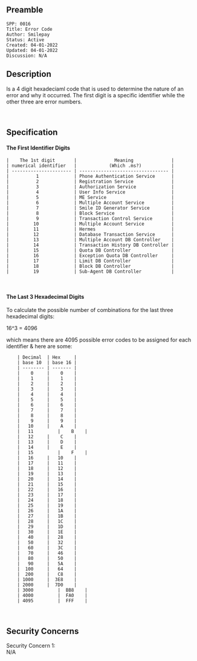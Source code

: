 ## Preamble

```
SPP: 0016
Title: Error Code
Author: Smilepay
Status: Active
Created: 04-01-2022
Updated: 04-01-2022
Discussion: N/A
```

## Description
Is a 4 digit hexadeciaml code that is used to determine the nature of an error and why it occurred. The first digit is a specific identifier while the other three are error numbers.

<br />

## Specification
#### The First Identifier Digits
```
|    The 1st digit       |              Meaning              |
| numerical identifier   |            (Which .ms?)           |  
| ---------------------- | --------------------------------- |
|          1             | Phone Authentication Service      |
|          2             | Registration Service              |
|          3             | Authorization Service             |
|          4             | User Info Service                 |
|          5             | ME Service                        |
|          6             | Multiple Account Service          |
|          7             | Smile ID Generator Service        |
|          8             | Block Service                     |
|          9             | Transaction Control Service       |
|         10             | Multiple Account Service          |
|         11             | Hermes                            |
|         12             | Database Transaction Service      |
|         13             | Multiple Account DB Controller    |
|         14             | Transaction History DB Controller |
|         15             | Quota DB Controller               |
|         16             | Exception Quota DB Controller     |
|         17             | Limit DB Controller               |
|         18             | Block DB Controller               |
|         19             | Sub-Agent DB Controller           |    
```

<br />

#### The Last 3 Hexadecimal Digits
To calculate the possible number of combinations for the last three hexadecimal digits: <br /> 

16^3 = 4096
                   
which means there are 4095 possible error codes to be assigned for each identifier & here are some:
``` 
    | Decimal  | Hex     | 
    | base 10  | base 16 |
    | -------- | ------- |
    |    0	   |    0    |
    |    1	   |    1    |
    |    2	   |    2    |
    |    3	   |    3    |
    |    4	   |    4    |
    |    5	   |    5    |
    |    6	   |    6    |
    |    7	   |    7    |
    |    8	   |    8    |
    |    9	   |    9    |
    |   10	   |    A    |
    |   11         |    B    |
    |   12	   |    C    |
    |   13	   |    D    |
    |   14	   |    E    |
    |   15         |    F    |
    |   16	   |   10    |
    |   17	   |   11    |
    |   18	   |   12    |
    |   19	   |   13    |
    |   20	   |   14    |
    |   21	   |   15    |
    |   22	   |   16    |
    |   23	   |   17    |
    |   24	   |   18    |
    |   25	   |   19    |
    |   26	   |   1A    |
    |   27	   |   1B    |
    |   28	   |   1C    |
    |   29	   |   1D    |
    |   30	   |   1E    |
    |   40	   |   28    |
    |   50	   |   32    |
    |   60	   |   3C    |
    |   70	   |   46    |
    |   80	   |   50    |
    |   90	   |   5A    |
    |  100	   |   64    |
    |  200	   |   C8    |
    | 1000	   |  3E8    |
    | 2000	   |  7D0    |
    | 3000         |  BB8    |
    | 4000         |  FA0    |
    | 4095         |  FFF    |
```

<br />

## Security Concerns
Security Concern 1: <br />
N/A
